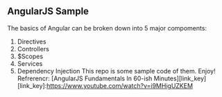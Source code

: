 ##  AngularJS Sample
The basics of Angular can be broken down into 5 major compoments:
1. Directives
2. Controllers
3. $Scopes
4. Services
5. Dependency Injection
This repo is some sample code of them.
Enjoy!
Refrerencr: [AngularJS Fundamentals In 60-ish Minutes][link_key]
[link_key]:https://www.youtube.com/watch?v=i9MHigUZKEM